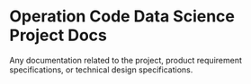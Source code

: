 # Operation Code Data Science Project Docs

Any documentation related to the project, product requirement specifications, or technical design specifications.
